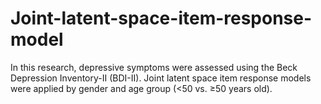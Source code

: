 # Joint-latent-space-item-response-model
In this research, depressive symptoms were assessed using the Beck Depression Inventory-II (BDI-II). Joint latent space item response models were applied by gender and age group (&lt;50 vs. ≥50 years old).
